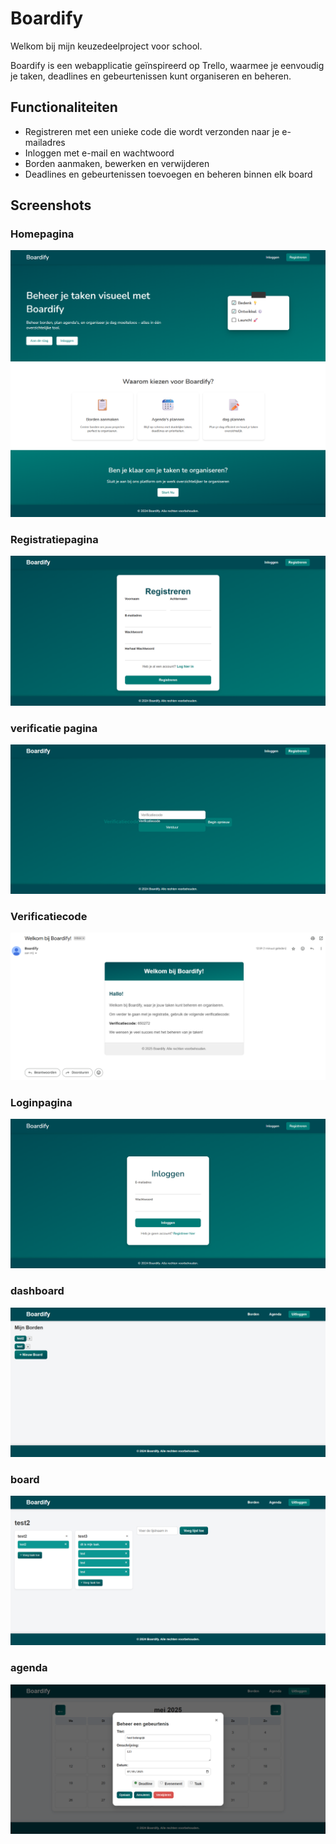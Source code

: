 # Boardify

Welkom bij mijn keuzedeelproject voor school.

Boardify is een webapplicatie geïnspireerd op Trello, waarmee je eenvoudig je taken, deadlines en gebeurtenissen kunt organiseren en beheren.

## Functionaliteiten

-  Registreren met een unieke code die wordt verzonden naar je e-mailadres
-  Inloggen met e-mail en wachtwoord
-  Borden aanmaken, bewerken en verwijderen
-  Deadlines en gebeurtenissen toevoegen en beheren binnen elk board

## Screenshots

 ### Homepagina
![Home](screenshots/Boardify_home.png)

### Registratiepagina
![Registratie](screenshots/Boardify_register.png)

### verificatie pagina
![verificatie pagina](screenshots/Boardify_verify.png)

### Verificatiecode
![Verificatie](screenshots/Boardify_email.png)

### Loginpagina
![Login](screenshots/Boardify_login.png)

### dashboard
![dashboard](screenshots/Boardify_dashboard.png)

### board
![Board](screenshots/Boardify_board.png)

### agenda
![Agenda](screenshots/Boardify_agenda.png)


